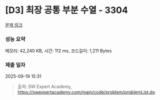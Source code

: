 # [D3] 최장 공통 부분 수열 - 3304 

[문제 링크](https://swexpertacademy.com/main/code/problem/problemDetail.do?contestProbId=AWBOHEx66kIDFAWr) 

### 성능 요약

메모리: 42,240 KB, 시간: 112 ms, 코드길이: 1,211 Bytes

### 제출 일자

2025-09-19 15:31



> 출처: SW Expert Academy, https://swexpertacademy.com/main/code/problem/problemList.do